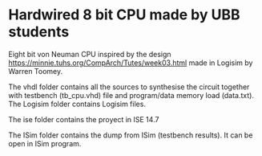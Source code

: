 # Hardwired 8 bit CPU made by UBB students
Eight bit von Neuman CPU inspired by the design https://minnie.tuhs.org/CompArch/Tutes/week03.html made in Logisim by Warren Toomey.

The vhdl folder contains all the sources to synthesise the circuit together with testbench (tb_cpu.vhd) file and program/data memory load (data.txt).  
The Logisim folder contains Logisim files.

The ise folder contains the proyect in ISE 14.7

The ISim folder contains the dump from ISim (testbench results). It can be open in ISim program. 




